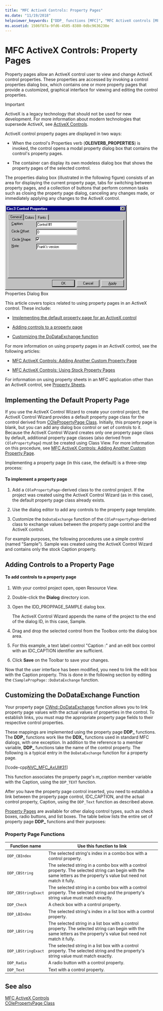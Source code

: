 ```yaml
---
title: "MFC ActiveX Controls: Property Pages"
ms.date: "11/19/2018"
helpviewer_keywords: ["DDP_ functions [MFC]", "MFC ActiveX controls [MFC], properties", "property pages [MFC], MFC ActiveX controls", "DoDataExchange method [MFC]", "OLEIVERB_PROPERTIES", "CPropertyPageDialog class [MFC]", "MFC ActiveX controls [MFC], property pages"]
ms.assetid: 1506f87a-9fd6-4505-8380-0dbc9636230e
---
```

# MFC ActiveX Controls: Property Pages

Property pages allow an ActiveX control user to view and change ActiveX control properties. These properties are accessed by invoking a control properties dialog box, which contains one or more property pages that provide a customized, graphical interface for viewing and editing the control properties.

>[!IMPORTANT]
> ActiveX is a legacy technology that should not be used for new development. For more information about modern technologies that supersede ActiveX, see [ActiveX Controls](activex-controls.md).

ActiveX control property pages are displayed in two ways:

- When the control's Properties verb (**OLEIVERB_PROPERTIES**) is invoked, the control opens a modal property dialog box that contains the control's property pages.

- The container can display its own modeless dialog box that shows the property pages of the selected control.

The properties dialog box (illustrated in the following figure) consists of an area for displaying the current property page, tabs for switching between property pages, and a collection of buttons that perform common tasks such as closing the property page dialog, canceling any changes made, or immediately applying any changes to the ActiveX control.

![Properties dialog box for Circ3](../mfc/media/vc373i1.gif "Properties dialog box for Circ3") <br/>
Properties Dialog Box

This article covers topics related to using property pages in an ActiveX control. These include:

- [Implementing the default property page for an ActiveX control](#_core_implementing_the_default_property_page)

- [Adding controls to a property page](#_core_adding_controls_to_a_property_page)

- [Customizing the DoDataExchange function](#_core_customizing_the_dodataexchange_function)

For more information on using property pages in an ActiveX control, see the following articles:

- [MFC ActiveX Controls: Adding Another Custom Property Page](mfc-activex-controls-adding-another-custom-property-page.md)

- [MFC ActiveX Controls: Using Stock Property Pages](mfc-activex-controls-using-stock-property-pages.md)

For information on using property sheets in an MFC application other than an ActiveX control, see [Property Sheets](property-sheets-mfc.md).

## <a name="_core_implementing_the_default_property_page"></a> Implementing the Default Property Page

If you use the ActiveX Control Wizard to create your control project, the ActiveX Control Wizard provides a default property page class for the control derived from [COlePropertyPage Class](reference/colepropertypage-class.md). Initially, this property page is blank, but you can add any dialog box control or set of controls to it. Because the ActiveX Control Wizard creates only one property page class by default, additional property page classes (also derived from `COlePropertyPage`) must be created using Class View. For more information on this procedure, see [MFC ActiveX Controls: Adding Another Custom Property Page](mfc-activex-controls-adding-another-custom-property-page.md).

Implementing a property page (in this case, the default) is a three-step process:

#### To implement a property page

1. Add a `COlePropertyPage`-derived class to the control project. If the project was created using the ActiveX Control Wizard (as in this case), the default property page class already exists.

1. Use the dialog editor to add any controls to the property page template.

1. Customize the `DoDataExchange` function of the `COlePropertyPage`-derived class to exchange values between the property page control and the ActiveX control.

For example purposes, the following procedures use a simple control (named "Sample"). Sample was created using the ActiveX Control Wizard and contains only the stock Caption property.

## <a name="_core_adding_controls_to_a_property_page"></a> Adding Controls to a Property Page

#### To add controls to a property page

1. With your control project open, open Resource View.

1. Double-click the **Dialog** directory icon.

1. Open the IDD_PROPPAGE_SAMPLE dialog box.

   The ActiveX Control Wizard appends the name of the project to the end of the dialog ID, in this case, Sample.

1. Drag and drop the selected control from the Toolbox onto the dialog box area.

1. For this example, a text label control "Caption :" and an edit box control with an IDC_CAPTION identifier are sufficient.

1. Click **Save** on the Toolbar to save your changes.

Now that the user interface has been modified, you need to link the edit box with the Caption property. This is done in the following section by editing the `CSamplePropPage::DoDataExchange` function.

## <a name="_core_customizing_the_dodataexchange_function"></a> Customizing the DoDataExchange Function

Your property page [CWnd::DoDataExchange](reference/cwnd-class.md#dodataexchange) function allows you to link property page values with the actual values of properties in the control. To establish links, you must map the appropriate property page fields to their respective control properties.

These mappings are implemented using the property page **DDP_** functions. The **DDP_** functions work like the **DDX_** functions used in standard MFC dialogs, with one exception. In addition to the reference to a member variable, **DDP_** functions take the name of the control property. The following is a typical entry in the `DoDataExchange` function for a property page.

[!code-cpp[NVC_MFC_AxUI#31](codesnippet/cpp/mfc-activex-controls-property-pages_1.cpp)]

This function associates the property page's *m_caption* member variable with the Caption, using the `DDP_TEXT` function.

After you have the property page control inserted, you need to establish a link between the property page control, IDC_CAPTION, and the actual control property, Caption, using the `DDP_Text` function as described above.

[Property Pages](reference/property-pages-mfc.md) are available for other dialog control types, such as check boxes, radio buttons, and list boxes. The table below lists the entire set of property page **DDP_** functions and their purposes:

### Property Page Functions

|Function name|Use this function to link|
|-------------------|-------------------------------|
|`DDP_CBIndex`|The selected string's index in a combo box with a control property.|
|`DDP_CBString`|The selected string in a combo box with a control property. The selected string can begin with the same letters as the property's value but need not match it fully.|
|`DDP_CBStringExact`|The selected string in a combo box with a control property. The selected string and the property's string value must match exactly.|
|`DDP_Check`|A check box with a control property.|
|`DDP_LBIndex`|The selected string's index in a list box with a control property.|
|`DDP_LBString`|The selected string in a list box with a control property. The selected string can begin with the same letters as the property's value but need not match it fully.|
|`DDP_LBStringExact`|The selected string in a list box with a control property. The selected string and the property's string value must match exactly.|
|`DDP_Radio`|A radio button with a control property.|
|`DDP_Text`|Text with a control property.|

## See also

[MFC ActiveX Controls](mfc-activex-controls.md)<br/>
[COlePropertyPage Class](reference/colepropertypage-class.md)
